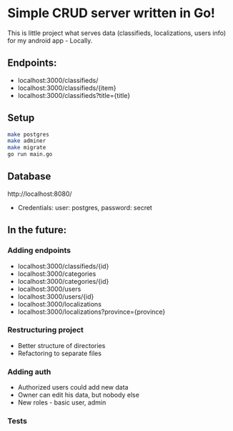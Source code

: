 # Simple CRUD server written in Go!

This is little project what serves data (classifieds, localizations, users info) for my android app - Locally. 
## Endpoints:
* localhost:3000/classifieds/
* localhost:3000/classifieds/{item}
* localhost:3000/classifieds?title={title}



## Setup
``` sh 
make postgres
make adminer
make migrate
go run main.go
```
## Database
http://localhost:8080/
* Credentials:
user: postgres, 
password: secret

## In the future:
### Adding endpoints
* localhost:3000/classifieds/{id}
* localhost:3000/categories
* localhost:3000/categories/{id}
* localhost:3000/users
* localhost:3000/users/{id}
* localhost:3000/localizations
* localhost:3000/localizations?province={province}

### Restructuring project
* Better structure of directories
* Refactoring to separate files

### Adding auth
* Authorized users could add new data
* Owner can edit his data, but nobody else
* New roles - basic user, admin

### Tests
